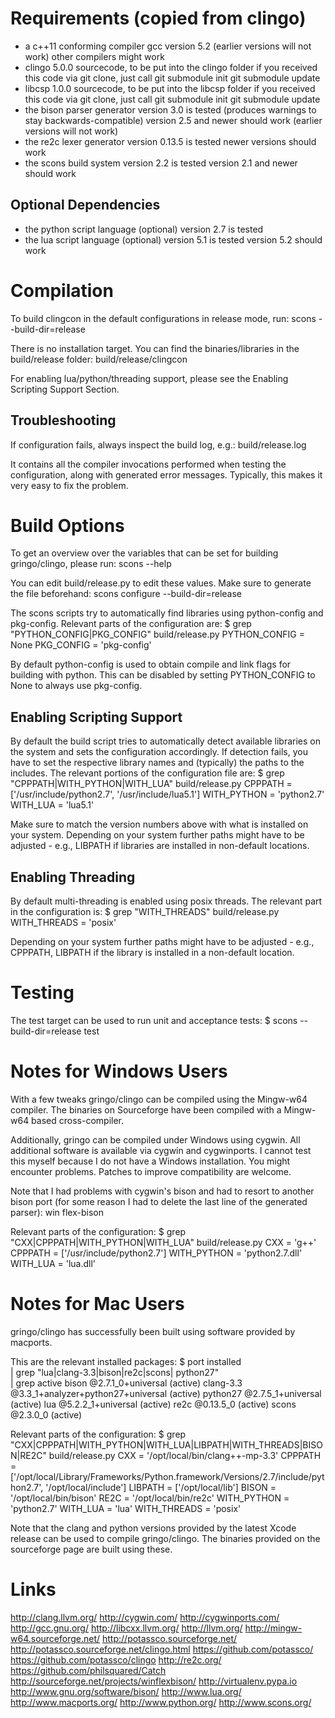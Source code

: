 Requirements (copied from clingo)
============

- a c++11 conforming compiler
    gcc version 5.2 (earlier versions will not work)
    other compilers might work
- clingo 5.0.0 sourcecode,
    to be put into the clingo folder
    if you received this code via git clone, just call
    git submodule init
    git submodule update
- libcsp 1.0.0 sourcecode,
    to be put into the libcsp folder
    if you received this code via git clone, just call
    git submodule init
    git submodule update
- the bison parser generator
    version 3.0 is tested (produces warnings to stay backwards-compatible)
    version 2.5 and newer should work (earlier versions will not work)
- the re2c lexer generator
    version 0.13.5 is tested
    newer versions should work
- the scons build system
    version 2.2 is tested
    version 2.1 and newer should work

Optional Dependencies
---------------------

- the python script language (optional)
    version 2.7 is tested
- the lua script language (optional)
    version 5.1 is tested
    version 5.2 should work

Compilation
===========

To build clingcon in the default configurations in release
mode, run:
    scons --build-dir=release

There is no installation target.
You can find the binaries/libraries in the build/release folder:
    build/release/clingcon

For enabling lua/python/threading support, please see the Enabling Scripting
Support Section.

Troubleshooting
---------------

If configuration fails, always inspect the build log, e.g.:
    build/release.log

It contains all the compiler invocations performed when testing the
configuration, along with generated error messages.  Typically, this makes it
very easy to fix the problem.


Build Options
=============

To get an overview over the variables that can be set for building
gringo/clingo, please run:
    scons --help

You can edit build/release.py to edit these values. Make sure to generate the
file beforehand:
    scons configure --build-dir=release

The scons scripts try to automatically find libraries using python-config and
pkg-config.  Relevant parts of the configuration are:
    $ grep "PYTHON_CONFIG\|PKG_CONFIG" build/release.py
    PYTHON_CONFIG = None
    PKG_CONFIG = 'pkg-config'

By default python-config is used to obtain compile and link flags for building
with python.  This can be disabled by setting PYTHON_CONFIG to None to always
use pkg-config.


Enabling Scripting Support
--------------------------

By default the build script tries to automatically detect available libraries
on the system and sets the configuration accordingly.  If detection fails, you
have to set the respective library names and (typically) the paths to the
includes. The relevant portions of the configuration file are:
    $ grep "CPPPATH\|WITH_PYTHON\|WITH_LUA" build/release.py
    CPPPATH     = ['/usr/include/python2.7', '/usr/include/lua5.1']
    WITH_PYTHON = 'python2.7'
    WITH_LUA    = 'lua5.1'

Make sure to match the version numbers above with what is installed on your
system.  Depending on your system further paths might have to be adjusted -
e.g., LIBPATH if libraries are installed in non-default locations.

Enabling Threading
------------------

By default multi-threading is enabled using posix threads.  The relevant part
in the configuration is:
    $ grep "WITH_THREADS" build/release.py
    WITH_THREADS = 'posix'

Depending on your system further paths might have to be adjusted - e.g.,
CPPPATH, LIBPATH if the library is installed in a non-default location.


Testing
=======

The test target can be used to run unit and acceptance tests:
    $ scons --build-dir=release test

Notes for Windows Users
=======================

With a few tweaks gringo/clingo can be compiled using the Mingw-w64 compiler.
The binaries on Sourceforge have been compiled with a Mingw-w64 based
cross-compiler.

Additionally, gringo can be compiled under Windows using cygwin.  All
additional software is available via cygwin and cygwinports.  I cannot test
this myself because I do not have a Windows installation.  You might encounter
problems.  Patches to improve compatibility are welcome.

Note that I had problems with cygwin's bison and had to resort to another bison
port (for some reason I had to delete the last line of the generated parser):
    win flex-bison

Relevant parts of the configuration:
$ grep "CXX\|CPPPATH\|WITH_PYTHON\|WITH_LUA" build/release.py
CXX          = 'g++'
CPPPATH      = ['/usr/include/python2.7']
WITH_PYTHON  = 'python2.7.dll'
WITH_LUA     = 'lua.dll'


Notes for Mac Users
===================

gringo/clingo has successfully been built using software provided by macports.

This are the relevant installed packages:
    $ port installed \
        | grep "lua\|clang-3.3\|bison\|re2c\|scons\| python27" \
        | grep active
    bison @2.7.1_0+universal (active)
    clang-3.3 @3.3_1+analyzer+python27+universal (active)
    python27 @2.7.5_1+universal (active)
    lua @5.2.2_1+universal (active)
    re2c @0.13.5_0 (active)
    scons @2.3.0_0 (active)

Relevant parts of the configuration:
    $ grep "CXX\|CPPPATH\|WITH_PYTHON\|WITH_LUA\|LIBPATH\|WITH_THREADS\|BISON\|RE2C" build/release.py
    CXX          = '/opt/local/bin/clang++-mp-3.3'
    CPPPATH      = ['/opt/local/Library/Frameworks/Python.framework/Versions/2.7/include/python2.7', '/opt/local/include']
    LIBPATH      = ['/opt/local/lib']
    BISON        = '/opt/local/bin/bison'
    RE2C         = '/opt/local/bin/re2c'
    WITH_PYTHON  = 'python2.7'
    WITH_LUA     = 'lua'
    WITH_THREADS = 'posix'

Note that the clang and python versions provided by the latest Xcode release
can be used to compile gringo/clingo.  The binaries provided on the sourceforge
page are built using these.


Links
=====

http://clang.llvm.org/
http://cygwin.com/
http://cygwinports.com/
http://gcc.gnu.org/
http://libcxx.llvm.org/
http://llvm.org/
http://mingw-w64.sourceforge.net/
http://potassco.sourceforge.net/
http://potassco.sourceforge.net/clingo.html
https://github.com/potassco/
https://github.com/potassco/clingo
http://re2c.org/
https://github.com/philsquared/Catch
http://sourceforge.net/projects/winflexbison/
http://virtualenv.pypa.io
http://www.gnu.org/software/bison/
http://www.lua.org/
http://www.macports.org/
http://www.python.org/
http://www.scons.org/
